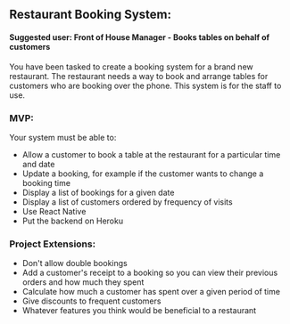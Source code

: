 ## Restaurant Booking System:

#### Suggested user: Front of House Manager - Books tables on behalf of customers

You have been tasked to create a booking system for a brand new restaurant. The restaurant needs a way to book and arrange tables for customers who are booking over the phone. This system is for the staff to use.

### MVP:

Your system must be able to:

* Allow a customer to book a table at the restaurant for a particular time and date
* Update a booking, for example if the customer wants to change a booking time
* Display a list of bookings for a given date
* Display a list of customers ordered by frequency of visits
* Use React Native
* Put the backend on Heroku

### Project Extensions:

* Don't allow double bookings
* Add a customer's receipt to a booking so you can view their previous orders and how much they spent
* Calculate how much a customer has spent over a given period of time
* Give discounts to frequent customers
* Whatever features you think would be beneficial to a restaurant



